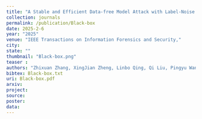 ```yaml
---
title: "A Stable and Efficient Data-free Model Attack with Label-Noise Data Generation"
collection: journals
permalink: /publication/Black-box
date: 2025-2-6
year: "2025"
venue: "IEEE Transactions on Information Forensics and Security,"
city: 
state: ""
thumbnail: "Black-box.png"
teaser : 
authors: "Zhixuan Zhang, XingJian Zheng, Linbo Qing, Qi Liu, Pingyu Wang"
bibtex: Black-box.txt
uri: Black-box.pdf
arxiv: 
project: 
source: 
poster: 
data:
---
```

